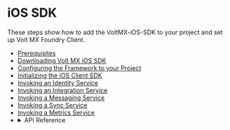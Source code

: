                               

iOS SDK
=======

These steps show how to add the VoltMX-iOS-SDK to your project and set up Volt MX Foundry Client.

*   [Prerequisites](Prerequisites_iOS.md) 
*   [Downloading Volt MX iOS SDK](Download_VoltMX_SDK_iOS.md)
*   [](Initializing_SDK_iOS.md)[Configuring the Framework to your Project](Configure_Framework_iOS.md)
*   [Initializing the iOS Client SDK](Initializing_SDK_iOS.md)
*   [Invoking an Identity Service](Invoking_Identity_Service_iOS.md)
*   [Invoking an Integration Service](Invoking_Integration_Service_iOS.md)
*   [Invoking a Messaging Service](Invoking_Messaging_Service_iOS.md)
*   [Invoking a Sync Service](Invoking_Sync_Service_iOS.md)
*   [Invoking a Metrics Service](Invoking_Metrics_Service_iOS.md)
*   <details close markdown="block"><summary>API Reference</summary>
    To view the API Reference for Volt MX iOS, click <a href="https://docs.kony.com/8_x_PDFs/konyfabric/kony_docsets/ios/com.kony.KonySDK.docset/Contents/Resources/Documents/index.html" target="_blank">VoltMX iOS docset.</a>
    </details>
  
